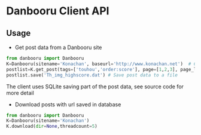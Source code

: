 # Danbooru Client API

## Usage
- Get post data from a Danbooru site
```python
from danbooru import Danbooru
K=Danbooru(sitename='Konachan', baseurl='http://www.konachan.net')  # Create Danbooru client
postlist=K.get_post(tags=['touhou','order:score'], page=[1,2,3], page_limit=20) # Get post data via url like xxx/post.json?...
postlist.save('Th_img_highscore.dat') # Save post data to a file
```
The client uses SQLite saving part of the post data, see source code for more detail

- Download posts with url saved in database
```python
from danbooru import Danbooru
K=Danbooru(sitename='Konachan')
K.download(dir=None,threadcount=5)
```

